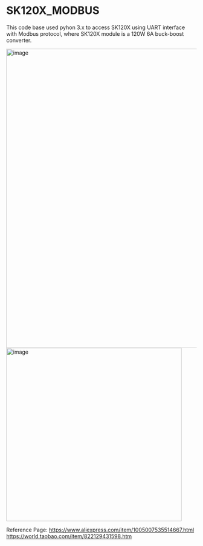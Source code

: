 # SK120X_MODBUS
This code base used pyhon 3.x to access SK120X using UART interface with Modbus protocol, where SK120X module is a 120W 6A buck-boost converter. 

<img width="791" height="789" alt="image" src="https://github.com/user-attachments/assets/3b60b65b-5408-4138-a024-555e087d84d1" />

<img width="464" height="457" alt="image" src="https://github.com/user-attachments/assets/deede415-dcd9-459c-9ba6-72a356a296fa" />

Reference Page: 
    https://www.aliexpress.com/item/1005007535514667.html
    https://world.taobao.com/item/822129431598.htm

